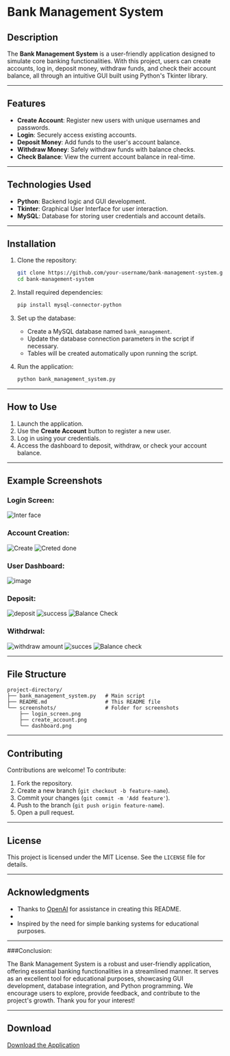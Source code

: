 # Bank Management System

## Description
The **Bank Management System** is a user-friendly application designed to simulate core banking functionalities. With this project, users can create accounts, log in, deposit money, withdraw funds, and check their account balance, all through an intuitive GUI built using Python's Tkinter library.

---

## Features
- **Create Account**: Register new users with unique usernames and passwords.
- **Login**: Securely access existing accounts.
- **Deposit Money**: Add funds to the user's account balance.
- **Withdraw Money**: Safely withdraw funds with balance checks.
- **Check Balance**: View the current account balance in real-time.

---

## Technologies Used
- **Python**: Backend logic and GUI development.
- **Tkinter**: Graphical User Interface for user interaction.
- **MySQL**: Database for storing user credentials and account details.

---

## Installation
1. Clone the repository:
   ```bash
   git clone https://github.com/your-username/bank-management-system.git
   cd bank-management-system
   ```

2. Install required dependencies:
   ```bash
   pip install mysql-connector-python
   ```

3. Set up the database:
   - Create a MySQL database named `bank_management`.
   - Update the database connection parameters in the script if necessary.
   - Tables will be created automatically upon running the script.

4. Run the application:
   ```bash
   python bank_management_system.py
   ```

---

## How to Use
1. Launch the application.
2. Use the **Create Account** button to register a new user.
3. Log in using your credentials.
4. Access the dashboard to deposit, withdraw, or check your account balance.

---

## Example Screenshots
### Login Screen:
![Inter face](https://github.com/user-attachments/assets/196ac56c-4b74-444d-9f19-a7be1f3b7413)


### Account Creation:
![Create](https://github.com/user-attachments/assets/b588396b-3acb-4863-be3b-c3719eb70a69)
![Creted done ](https://github.com/user-attachments/assets/dd79ae47-7a73-4168-9c34-e5c6677b31cd)


### User Dashboard:
![image](https://github.com/user-attachments/assets/1988431d-2dc2-45bd-b378-ab690a7407e7)

### Deposit:
![deposit](https://github.com/user-attachments/assets/6f2bcfc0-8f49-48f6-8d4d-9b3b05e319ca)
![success](https://github.com/user-attachments/assets/a1d12bd0-0a94-464b-a22f-c50bf9ce3c38)
![Balance Check ](https://github.com/user-attachments/assets/5c73570a-c0c1-4787-bb69-203738b36594)

### Withdrwal:
![withdraw amount ](https://github.com/user-attachments/assets/850f2c59-fc20-43ef-b29f-dc4190bbc794)
![succes](https://github.com/user-attachments/assets/806958a4-2fc4-43f8-9466-c3ce6cd6f748)
![Balance check](https://github.com/user-attachments/assets/dab25988-926f-48a8-8903-745898cfcbc9)



---

## File Structure
```
project-directory/
├── bank_management_system.py   # Main script
├── README.md                   # This README file
└── screenshots/                # Folder for screenshots
    ├── login_screen.png
    ├── create_account.png
    └── dashboard.png
```

---

## Contributing
Contributions are welcome! To contribute:
1. Fork the repository.
2. Create a new branch (`git checkout -b feature-name`).
3. Commit your changes (`git commit -m 'Add feature'`).
4. Push to the branch (`git push origin feature-name`).
5. Open a pull request.

---

## License
This project is licensed under the MIT License. See the `LICENSE` file for details.

---

## Acknowledgments
- Thanks to [OpenAI](https://openai.com) for assistance in creating this README.
- 
- Inspired by the need for simple banking systems for educational purposes.

---

###Conclusion:

The Bank Management System is a robust and user-friendly application, offering essential banking functionalities in a streamlined manner. It serves as an excellent tool for educational purposes, showcasing GUI development, database integration, and Python programming. We encourage users to explore, provide feedback, and contribute to the project's growth. Thank you for your interest!

---

## Download
[Download the Application](https://github.com/your-username/bank-management-system/archive/refs/heads/main.zip)

